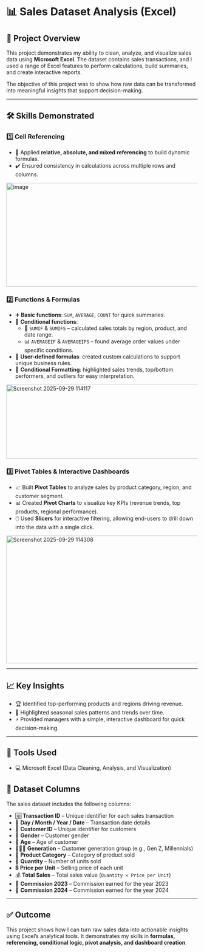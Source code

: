 # 📊 Sales Dataset Analysis (Excel)

## 🔎 Project Overview
This project demonstrates my ability to clean, analyze, and visualize sales data using **Microsoft Excel**. The dataset contains sales transactions, and I used a range of Excel features to perform calculations, build summaries, and create interactive reports.  

The objective of this project was to show how raw data can be transformed into meaningful insights that support decision-making.  

---

## 🛠️ Skills Demonstrated

### 1️⃣ Cell Referencing
- 🔗 Applied **relative, absolute, and mixed referencing** to build dynamic formulas.  
- ✔️ Ensured consistency in calculations across multiple rows and columns.  
<img width="1527" height="273" alt="image" src="https://github.com/user-attachments/assets/420b5511-6622-48db-819a-a8a7605eee9a" />


### 2️⃣ Functions & Formulas
- ➕ **Basic functions**: `SUM`, `AVERAGE`, `COUNT` for quick summaries.  
- 🎯 **Conditional functions**:  
  - 📌 `SUMIF` & `SUMIFS` – calculated sales totals by region, product, and date range.  
  - 📊 `AVERAGEIF` & `AVERAGEIFS` – found average order values under specific conditions.  
- 🧮 **User-defined formulas**: created custom calculations to support unique business rules.  
- 🎨 **Conditional Formatting**: highlighted sales trends, top/bottom performers, and outliers for easy interpretation.  
<img width="545" height="195" alt="Screenshot 2025-09-29 114117" src="https://github.com/user-attachments/assets/6201bfb4-55c0-4caa-827a-294ce9d11774" />

### 3️⃣ Pivot Tables & Interactive Dashboards
- 📈 Built **Pivot Tables** to analyze sales by product category, region, and customer segment.  
- 📊 Created **Pivot Charts** to visualize key KPIs (revenue trends, top products, regional performance).  
- 🖱️ Used **Slicers** for interactive filtering, allowing end-users to drill down into the data with a single click.  
<img width="514" height="336" alt="Screenshot 2025-09-29 114308" src="https://github.com/user-attachments/assets/2ff760af-537e-481b-9e15-ff5683332f38" />

---

## 📈 Key Insights
- 🏆 Identified top-performing products and regions driving revenue.  
- 📅 Highlighted seasonal sales patterns and trends over time.  
- ⚡ Provided managers with a simple, interactive dashboard for quick decision-making.  

---

## 🧰 Tools Used
- 💻 Microsoft Excel (Data Cleaning, Analysis, and Visualization)  
## 📂 Dataset Columns

The sales dataset includes the following columns:

- 🆔 **Transaction ID** – Unique identifier for each sales transaction  
- 📅 **Day / Month / Year / Date** – Transaction date details  
- 🙍 **Customer ID** – Unique identifier for customers  
- 🚻 **Gender** – Customer gender  
- 🎂 **Age** – Age of customer  
- 👨‍👩‍👧 **Generation** – Customer generation group (e.g., Gen Z, Millennials)  
- 🛒 **Product Category** – Category of product sold  
- 🔢 **Quantity** – Number of units sold  
- 💲 **Price per Unit** – Selling price of each unit  
- 💰 **Total Sales** – Total sales value (`Quantity × Price per Unit`)  
- 🏦 **Commission 2023** – Commission earned for the year 2023  
- 🏦 **Commission 2024** – Commission earned for the year 2024  

---

## ✅ Outcome
This project shows how I can turn raw sales data into actionable insights using Excel’s analytical tools. It demonstrates my skills in **formulas, referencing, conditional logic, pivot analysis, and dashboard creation**.  

